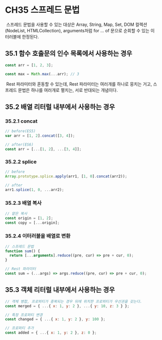 # CH35 스프레드 문법

&nbsp;스프레드 문법을 사용할 수 있는 대상은 Array, String, Map, Set, DOM 컬렉션(NodeList, HTMLCollection), arguments처럼 for ... of 문으로 순회할 수 있는 이터러블에 한정된다.

## 35.1 함수 호출문의 인수 목록에서 사용하는 경우

```javascript
const arr = [1, 2, 3];

const max = Math.max(...arr); // 3
```

&nbsp;Rest 파라미터와 혼동할 수 있는데, Rest 파라미터는 여러개를 하나로 뭉치는 거고, 스프레드 문법은 하나를 여러개로 펼치는, 서로 반대되는 개념이다.

## 35.2 배열 리터럴 내부에서 사용하는 경우

### 35.2.1 concat

```javascript
// before(ES5)
var arr = [1, 2].concat([3, 4]);

// after(ES6)
const arr = [...[1, 2], ...[3, 4]];
```

### 35.2.2 splice

```javascript
// before
Array.prototype.splice.apply(arr1, [1, 0].concat(arr2));

// after
arr1.splice(1, 0, ...arr2);
```

### 35.2.3 배열 복사

```javascript
// 얕은 복사
const origin = [1, 2];
const copy = [...origin];
```

### 35.2.4 이터러블을 배열로 변환

```javascript
// 스프레드 문법
function sum() {
  return [...arguments].reduce((pre, cur) => pre + cur, 0);
}

// Rest 파라미터
const sum = (...args) => args.reduce((pre, cur) => pre + cur, 0);
```

## 35.3 객체 리터럴 내부에서 사용하는 경우

```javascript
// 객체 병합, 프로퍼티가 중복되는 경우 뒤에 위치한 프로퍼티가 우선권을 갖는다.
const merged = { ...{ x: 1, y: 2 }, ...{ y: 10, z: 3 } };

// 특정 프로퍼티 변경
const changed = { ...{ x: 1, y: 2 }, y: 100 };

// 프로퍼티 추가
const added = { ...{ x: 1, y: 2 }, z: 0 };
```
